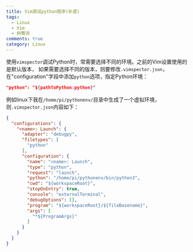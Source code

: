 ```yaml
---
title: Vim调试python程序(补遗)
tags:
  - Linux
  - Vim
  - 树莓派
comments: true
category: Linux
---
```


使用`vimspector`调试Python时，常需要选择不同的环境。之前的Vim设置使用的是默认版本， 如果需要选择不同的版本，则要修改`.vimspector.json`，在"configuration"字段中添加`python`选项，指定Python环境：

```json
"python": "${pathToPython:python}"
```

例如linux下我在`/home/pi/pythonenv/`目录中生成了一个虚拟环境，则`.vimspector.json`内容如下：

```json
{
  "configurations": {
    "<name>: Launch": {
      "adapter": "debugpy",
      "filetypes": [
        "python"
      ],
      "configuration": {
        "name": "<name>: Launch",
        "type": "python",
        "request": "launch",
        "python": "/home/pi/pythonenv/bin/python3",
        "cwd": "${workspaceRoot}",
        "stopOnEntry": true,
        "console": "externalTerminal",
        "debugOptions": [],
        "program": "${workspaceRoot}/${fileBasename}",
        "args": [
          "*${ProgramArgs}"
        ]
      }
    }
  }
}
```

